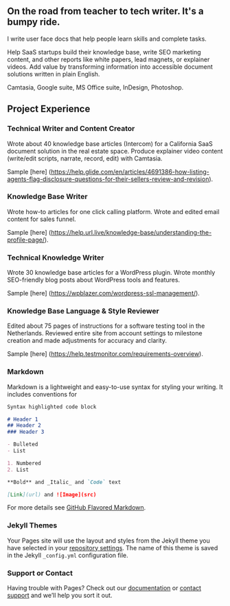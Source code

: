 ## On the road from teacher to tech writer. It's a bumpy ride.

I write user face docs that help people learn skills and complete tasks.

Help SaaS startups build their knowledge base, write SEO marketing content, and other reports like white papers, lead magnets, or explainer videos. Add value by transforming information into accessible document solutions written in plain English.

Camtasia, Google suite, MS Office suite, InDesign, Photoshop.

## Project Experience

### Technical Writer and Content Creator
Wrote about 40 knowledge base articles (Intercom) for a California SaaS document solution in the real estate space. Produce explainer video content (write/edit scripts, narrate, record, edit) with Camtasia.

Sample [here] (https://help.glide.com/en/articles/4691386-how-listing-agents-flag-disclosure-questions-for-their-sellers-review-and-revision).

### Knowledge Base Writer
Wrote how-to articles for one click calling platform. Wrote and edited email content for sales funnel. 

Sample [here] (https://help.url.live/knowledge-base/understanding-the-profile-page/).


### Technical Knowledge Writer
Wrote 30 knowledge base articles for a WordPress plugin. Wrote monthly SEO-friendly blog posts about WordPress tools and features. 

Sample [here] (https://wpblazer.com/wordpress-ssl-management/).


### Knowledge Base Language & Style Reviewer
Edited about 75 pages of instructions for a software testing tool in the Netherlands. Reviewed entire site from account settings to milestone creation and made adjustments for accuracy and clarity.

Sample [here] (https://help.testmonitor.com/requirements-overview).

### Markdown

Markdown is a lightweight and easy-to-use syntax for styling your writing. It includes conventions for

```markdown
Syntax highlighted code block

# Header 1
## Header 2
### Header 3

- Bulleted
- List

1. Numbered
2. List

**Bold** and _Italic_ and `Code` text

[Link](url) and ![Image](src)
```

For more details see [GitHub Flavored Markdown](https://guides.github.com/features/mastering-markdown/).

### Jekyll Themes

Your Pages site will use the layout and styles from the Jekyll theme you have selected in your [repository settings](https://github.com/writingteacher/rob-whyte/settings). The name of this theme is saved in the Jekyll `_config.yml` configuration file.

### Support or Contact

Having trouble with Pages? Check out our [documentation](https://docs.github.com/categories/github-pages-basics/) or [contact support](https://github.com/contact) and we’ll help you sort it out.
